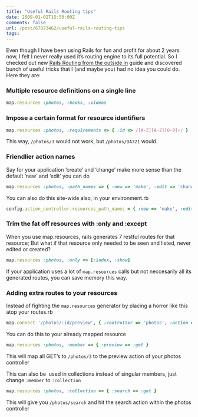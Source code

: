 ```yaml
---
title: "Useful Rails Routing tips"
date: 2009-01-02T15:50:00Z
comments: false
url: /post/67873462/useful-rails-routing-tips
tags:
---
```




Even though I have been using Rails for fun and profit for about 2 years now, I felt I never really used it’s routing engine to its full potential. So I checked out new [Rails Routing from the outside in](http://guides.rubyonrails.org/routing_outside_in.html) guide and discovered bunch of useful tricks that I (and maybe you) had no idea you could do. Here they are:

### Multiple resource definitions on a single line

```ruby
map.resources :photos, :books, :videos
```

### Impose a certain format for resource identifiers

```ruby
map.resources :photos, :requirements => { :id => /[A-Z][A-Z][0-9]+/ }
```

This way, `/photos/3` would not work, but `/photos/DA321` would.

### Friendlier action names

Say for your application ‘create’ and ‘change’ make more sense than the default ‘new’ and ‘edit’ you can do

```ruby
map.resources :photos, :path_names => { :new => 'make', :edit => 'change' }
```

You can also do this site-wide also, in your environment.rb

```ruby
config.action_controller.resources_path_names = { :new => 'make', :edit => 'change' }
```

### Trim the fat off resources with :only and :except


When you use map.resources, rails generates 7 restful routes for that resource; But what if that resource only needed to be seen and listed, never edited or created?

```ruby
map.resources :photos, :only => [:index, :show]
```

If your application uses a lot of `map.resources` calls but not neccesarily all its generated routes, you can save memory this way.

### Adding extra routes to your resources

Instead of fighting the `map.resources` generator by placing a horror like this atop your routes.rb

```ruby
map.connect '/photos/:id/preview', { :controller => 'photos', :action => 'preview' }
```

You can do this to your already mapped resource

```ruby
map.resources :photos, :member => { :preview => :get }
```

This will map all GET’s to `/photos/3` to the preview action of your photos controller

This can also be  used in collections instead of singular members, just change `:member` to `:collection`

```ruby
map.resources :photos, :collection => { :search => :get }
```

This will give you `/photos/search` and hit the search action within the photos controller
